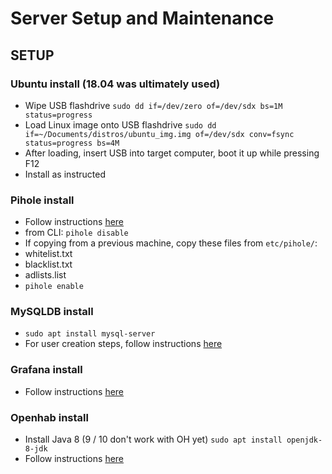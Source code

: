# Server Setup and Maintenance

## SETUP
 
### Ubuntu install (18.04 was ultimately used)
 - Wipe USB flashdrive
   `sudo dd if=/dev/zero of=/dev/sdx bs=1M status=progress`
 - Load Linux image onto USB flashdrive
    `sudo dd if=~/Documents/distros/ubuntu_img.img of=/dev/sdx conv=fsync status=progress bs=4M`
 - After loading, insert USB into target computer, boot it up while pressing F12
 - Install as instructed
### Pihole install
 - Follow instructions [here](http://www.ubuntuboss.com/how-to-install-pihole-on-ubuntu-18-04/)
 - from CLI: `pihole disable`
 - If copying from a previous machine, copy these files from `etc/pihole/`:
  - whitelist.txt
  - blacklist.txt
  - adlists.list
 - `pihole enable`
### MySQLDB install
 - `sudo apt install mysql-server`
 - For user creation steps, follow instructions [here](https://www.digitalocean.com/community/tutorials/how-to-create-a-new-user-and-grant-permissions-in-mysql)
### Grafana install
 - Follow instructions [here](http://docs.grafana.org/installation/debian/)
### Openhab install
 - Install Java 8 (9 / 10 don't work with OH yet)
    `sudo apt install openjdk-8-jdk`
 - Follow instructions [here](https://www.openhab.org/docs/installation/linux.html)

    
